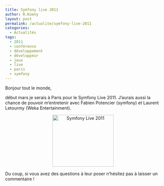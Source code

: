 ```yaml
---
title: Symfony live 2011
author: R.Kueny
layout: post
permalink: /actualite/symfony-live-2011
categories:
  - Actualités
tags:
  - 2011
  - conférence
  - développement
  - développeur
  - jeux
  - live
  - paris
  - symfony
---
```

Bonjour tout le monde,

début mars je serais à Paris pour le Symfony Live 2011. J&rsquo;aurais aussi la chance de pouvoir m&rsquo;entretenir avec Fabien Potencier (symfony) et Laurent Letourmy (Weka Entertainment).

<p style="text-align: center;">
  <a title="Symfony Live 2011" href="http://www.symfony-live.com/paris" target="_blank"><img class="size-full wp-image-1114 aligncenter" title="Symfony Live 2011" src="http://rkueny.fr/wp-content/uploads/2011/02/Capture-d’écran-2011-02-15-à-13.18.17.png" alt="Symfony Live 2011" width="198" height="168" /></a>
</p>

Du coup, si vous avez des questions à leur poser n&rsquo;hésitez pas à laisser un commentaire !